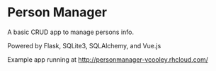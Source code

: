 # Person Manager

A basic CRUD app to manage persons info.

Powered by Flask, SQLite3, SQLAlchemy, and Vue.js

Example app running at http://personmanager-vcooley.rhcloud.com/
